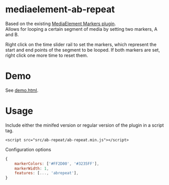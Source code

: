 
# mediaelement-ab-repeat
Based on the existing [MediaElement Markers plugin](https://github.com/mediaelement/mediaelement-plugins/blob/master/docs/markers.md).  
Allows for looping a certain segment of media by setting two markers, A and B.
  
Right click on the time slider rail to set the markers, which represent the start and end points of the segment to be looped. If both markers are set, right click one more time to reset them.

# Demo
See [demo.html](demo.html).

# Usage
Include either the minifed version or regular version of the plugin in a script tag.
```
<script src="src/ab-repeat/ab-repeat.min.js"></script>
```
Configuration options
```javascript
{
    markerColors: ['#FF2D00', '#3235FF'],
    markerWidth: 1,
    features: [..., 'abrepeat'],
}
```

